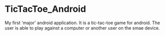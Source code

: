 # TicTacToe_Android
My first 'major' android application.
It is a tic-tac-toe game for android. The user is able to play against a computer or another user on the smae device.
